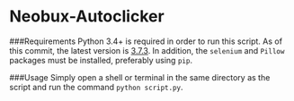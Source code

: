 # Neobux-Autoclicker

###Requirements
Python 3.4+ is required in order to run this script. As of this commit, the latest version is [3.7.3](https://www.python.org/downloads/release/python-373/). In addition, the `selenium` and `Pillow` packages must be installed, preferably using `pip`.

###Usage
Simply open a shell or terminal in the same directory as the script and run the command `python script.py`.
